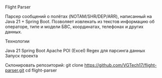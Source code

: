 Flight Parser

Парсер сообщений о полётах (NOTAM/SHR/DEP/ARR), написанный на Java 21 + Spring Boot.
Позволяет извлекать из текстов информацию об операторе, типе и модели БВС, координатах, телефонах и других данных.

Технологии

Java 21
Spring Boot
Apache POI (Excel)
Regex для парсинга данных
Запуск проекта

Склонировать репозиторий:
git clone https://github.com/VGTech17/flight-parser.git
cd flight-parser
